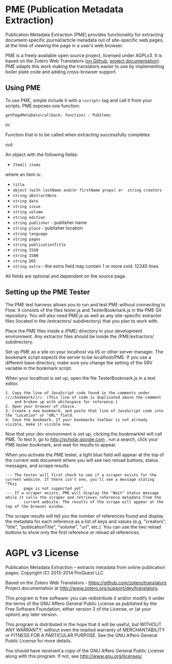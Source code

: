 # PME (Publication Metadata Extraction)

Publication Metadata Extraction (PME) provides functionality for extracting document-specific journal/article metadata out of site-specific web pages, at the time of viewing the page in a user’s web browser.

PME is a freely available open source project, licensed under AGPLv3. It is based on the Zotero Web Translators ([on Github](https://github.com/zotero/translators); [project documentation](http://www.zotero.org/support/dev/translators)). PME adapts this work making the translators easier to use by implementing boiler plate code and adding cross-browser support. 

## Using PME

To use PME, simple include it with a `<script>` tag and call it from your scripts. PME exposes one function:

`getPageMetaData(callback: function) : PubItems`

_in:_

Function that is to be called when extracting successfully completes

_out:_

An object with the following fields:

* `Item[] items`

where an item is:

* `title`
* `object (with lastName and/or firstName props) or  string creators`
* `string abstractNote`
* `string date`
* `string issue`
* `string volume`
* `string edition`
* `string publisher` - publisher name
* `string place` - publisher location
* `string language`
* `string pages`
* `string publicationTitle`
* `string ISSN`
* `string ISBN`
* `string DOI`
* `string extra` - the extra field may contain 1 or more xxid: 12345 lines

All fields are optional and dependent on the source page.


## Setting up the PME Tester

The PME test harness allows you to run and test PME without connecting to Flow. It consists of the files tester.js and TesterBookmark.js 
in the PME Git repository. You will also need PME.js as well as any site-specific extractor files (located in the /extractors/ subdirectory) 
that you plan to work with.

Place the PME files inside a /PME/ directory in your development environment.
Any extractor files should be inside the /PME/extractors/ subdirectory.

Set up PME as a site on your localhost via IIS or other server manager. The bookmark script expects the server to be localhost/PME. If you 
use a different base directory, make sure you change the setting of the SRV variable in the bookmark script.

When your localhost is set up, open the file TesterBookmark.js in a text editor.

	1. Copy the line of JavaScript code found in the comments under ////bookmark////. (This line of code is duplicated above the comment 
		and broken up with whitespace for reference.)
	2. Open your browser of choice.
	3. Create a new bookmark, and paste that line of JavaScript code into the "Location" or "URL" field.
	4. Save the bookmark. If your bookmarks toolbar is not already visible, make it visible now.

Now that your dev environment is set up, clicking the bookmarklet will call PME. To test it, go to http://scholar.google.com , run a search, 
click your PME tester bookmark, and wait for results to appear.

When you activate the PME tester, a light blue field will appear at the top of the current web document where you will see two reload buttons, 
status messages, and scrape results.

	--- The tester will first check to see if a scraper exists for the current website. If there isn't one, you'll see a message stating "This 
			page is not supported yet".
	--- If a scraper exists, PME will display the "Wait" status message while it calls the scraper and retrieves reference metadata from the 
			current website. The results of the scrape will appear at the top of the browser window.

The scrape results will tell you the number of references found and display the metadata for each reference as a list of keys and values 
(e.g. "creators", "title", "publicationTitle", "volume", "url", etc.). You can use the two reload buttons to show only the first reference or 
reload all references.



# AGPL v3 License

Publication Metadata Extraction – extracts metadata from online publication pages.
Copyright (C) 2013-2014 ProQuest LLC

Based on the Zotero Web Translators - https://github.com/zotero/translators
Project documentation at http://www.zotero.org/support/dev/translators.

This program is free software: you can redistribute it and/or modify
it under the terms of the GNU Affero General Public License as
published by the Free Software Foundation, either version 3 of the
License, or (at your option) any later version.

This program is distributed in the hope that it will be useful,
but WITHOUT ANY WARRANTY; without even the implied warranty of
MERCHANTABILITY or FITNESS FOR A PARTICULAR PURPOSE.  See the
GNU Affero General Public License for more details.

You should have received a copy of the GNU Affero General Public License
along with this program.  If not, see <http://www.gnu.org/licenses/>.

